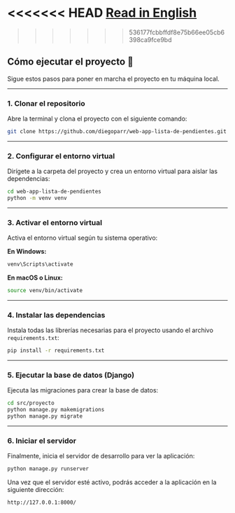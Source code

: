 <<<<<<< HEAD
[Read in English](docs/README.en.md)
=======
>>>>>>> 536177fcbbffdf8e75b66ee05cb6398ca9fce9bd

## **Cómo ejecutar el proyecto 🚀**

Sigue estos pasos para poner en marcha el proyecto en tu máquina local.

-----

### **1. Clonar el repositorio**

Abre la terminal y clona el proyecto con el siguiente comando:

```bash
git clone https://github.com/diegoparr/web-app-lista-de-pendientes.git
```

-----

### **2. Configurar el entorno virtual**

Dirígete a la carpeta del proyecto y crea un entorno virtual para aislar las dependencias:

```bash
cd web-app-lista-de-pendientes
python -m venv venv
```

-----

### **3. Activar el entorno virtual**

Activa el entorno virtual según tu sistema operativo:

**En Windows:**

```bash
venv\Scripts\activate
```

**En macOS o Linux:**

```bash
source venv/bin/activate
```

-----

### **4. Instalar las dependencias**

Instala todas las librerías necesarias para el proyecto usando el archivo `requirements.txt`:

```bash
pip install -r requirements.txt
```

-----

### **5. Ejecutar la base de datos (Django)**

Ejecuta las migraciones para crear la base de datos:

```bash
cd src/proyecto
python manage.py makemigrations
python manage.py migrate
```

-----

### **6. Iniciar el servidor**

Finalmente, inicia el servidor de desarrollo para ver la aplicación:

```bash
python manage.py runserver
```

Una vez que el servidor esté activo, podrás acceder a la aplicación en la siguiente dirección:

```
http://127.0.0.1:8000/
```
